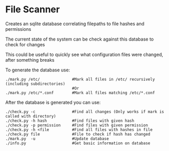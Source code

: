 # File Scanner

Creates an sqlite database correlating filepaths to file hashes and permissions

The current state of the system can be check against this database to check for changes

This could be useful to quickly see what configuration files were changed, after something breaks

To generate the database use:
```
./mark.py /etc/              #Mark all files in /etc/ recursively (including subdirectories)
                             #Or
./mark.py /etc/*.conf        #Mark all files matching /etc/*.conf
```

After the database is generated you can use:
```
./check.py -c                #Find all changes (Only works if mark is called with directory)
./check.py -h hash           #Find files with given hash
./check.py -p permission     #Find files with given permission
./check.py -h <file          #Find all files with hashes in file
./check.py file              #File to check if hash has changed
./mark.py  -u                #Update database
./info.py                    #Get basic information on database
```